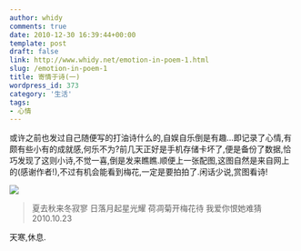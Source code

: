 ```yaml
---
author: whidy
comments: true
date: 2010-12-30 16:39:44+00:00
template: post
draft: false
link: http://www.whidy.net/emotion-in-poem-1.html
slug: /emotion-in-poem-1
title: 寄情于诗(一)
wordpress_id: 373
category: '生活'
tags:
- 心情
---
```


或许之前也发过自己随便写的打油诗什么的,自娱自乐倒是有趣...即记录了心情,有颇有些小有的成就感,何乐不为?前几天正好是手机存储卡坏了,便是备份了数据,恰巧发现了这则小诗,不觉一喜,倒是发来瞧瞧.顺便上一张配图,这图自然是来自网上的(感谢作者!),不过有机会能看到梅花,一定是要拍拍了.闲话少说,赏图看诗!

![](https://www.whidy.net/wp-content/uploads/2010/12/meihua-500x318.jpg)



<blockquote>夏去秋来冬寂寥 日落月起星光耀
荷凋菊开梅花待 我爱你恨她难猜
2010.10.23
</blockquote>



天寒,休息.
